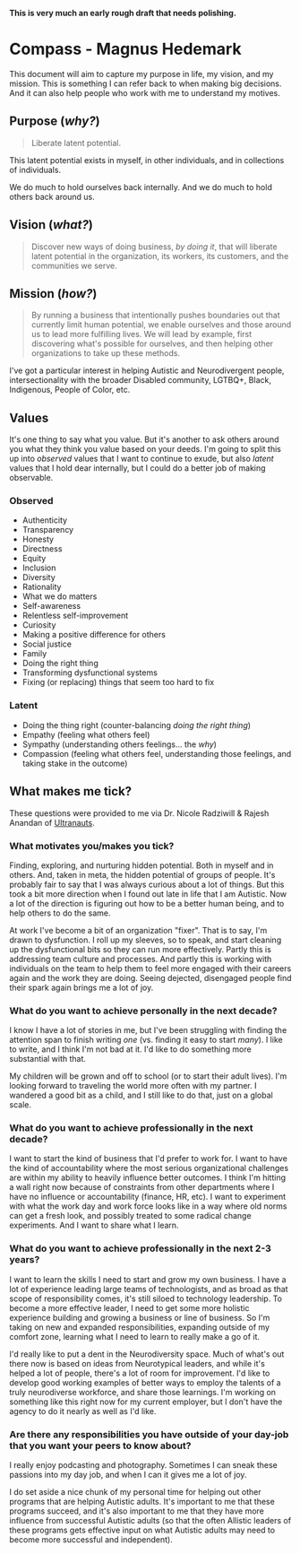 **This is very much an early rough draft that needs polishing.**

# Compass - Magnus Hedemark

This document will aim to capture my purpose in life, my vision, and my mission. This is something I can refer back to when making big decisions. And it can also help people who work with me to understand my motives.

## Purpose (_why?_)

> Liberate latent potential.

This latent potential exists in myself, in other individuals, and in collections of individuals.

We do much to hold ourselves back internally. And we do much to hold others back around us.

## Vision (_what?_)

> Discover new ways of doing business, _by doing it_, that will liberate latent potential in the organization, its workers, its customers, and the communities we serve.

## Mission (_how?_)

> By running a business that intentionally pushes boundaries out that currently limit human potential, we enable ourselves and those around us to lead more fulfilling lives. We will lead by example, first discovering what's possible for ourselves, and then helping other organizations to take up these methods.

I've got a particular interest in helping Autistic and Neurodivergent people, intersectionality with the broader Disabled community, LGTBQ+, Black, Indigenous, People of Color, etc. 

## Values

It's one thing to say what you value. But it's another to ask others around you what they think you value based on your deeds. I'm going to split this up into _observed_ values that I want to continue to exude, but also _latent_ values that I hold dear internally, but I could do a better job of making observable.

### Observed

- Authenticity
- Transparency
- Honesty
- Directness
- Equity
- Inclusion
- Diversity
- Rationality
- What we do matters
- Self-awareness
- Relentless self-improvement
- Curiosity
- Making a positive difference for others
- Social justice
- Family
- Doing the right thing
- Transforming dysfunctional systems
- Fixing (or replacing) things that seem too hard to fix


### Latent
- Doing the thing right (counter-balancing _doing the right thing_)
- Empathy (feeling what others feel)
- Sympathy (understanding others feelings... the _why_)
- Compassion (feeling what others feel, understanding those feelings, and taking stake in the outcome)

## What makes me tick?

These questions were provided to me via Dr. Nicole Radziwill & Rajesh Anandan of [Ultranauts](https://ultranauts.co).

### What motivates you/makes you tick?

Finding, exploring, and nurturing hidden potential. Both in myself and in others. And, taken in meta, the hidden potential of groups of people. It's probably fair to say that I was always curious about a lot of things. But this took a bit more direction when I found out late in life that I am Autistic. Now a lot of the direction is figuring out how to be a better human being, and to help others to do the same.

At work I've become a bit of an organization "fixer". That is to say, I'm drawn to dysfunction. I roll up my sleeves, so to speak, and start cleaning up the dysfunctional bits so they can run more effectively. Partly this is addressing team culture and processes. And partly this is working with individuals on the team to help them to feel more engaged with their careers again and the work they are doing. Seeing dejected, disengaged people find their spark again brings me a lot of joy.

### What do you want to achieve personally in the next decade?

I know I have a lot of stories in me, but I've been struggling with finding the attention span to finish writing *one* (vs. finding it easy to start *many*). I like to write, and I think I'm not bad at it. I'd like to do something more substantial with that.

My children will be grown and off to school (or to start their adult lives). I'm looking forward to traveling the world more often with my partner. I wandered a good bit as a child, and I still like to do that, just on a global scale.

### What do you want to achieve professionally in the next decade?

I want to start the kind of business that I'd prefer to work for. I want to have the kind of accountability where the most serious organizational challenges are within my ability to heavily influence better outcomes. I think I'm hitting a wall right now because of constraints from other departments where I have no influence or accountability (finance, HR, etc). I want to experiment with what the work day and work force looks like in a way where old norms can get a fresh look, and possibly treated to some radical change experiments. And I want to share what I learn.

### What do you want to achieve professionally in the next 2-3 years?

I want to learn the skills I need to start and grow my own business. I have a lot of experience leading large teams of technologists, and as broad as that scope of responsibility comes, it's still siloed to technology leadership. To become a more effective leader, I need to get some more holistic experience building and growing a business or line of business. So I'm taking on new and expanded responsibilities, expanding outside of my comfort zone, learning what I need to learn to really make a go of it.

I'd really like to put a dent in the Neurodiversity space. Much of what's out there now is based on ideas from Neurotypical leaders, and while it's helped a lot of people, there's a lot of room for improvement. I'd like to develop good working examples of better ways to employ the talents of a truly neurodiverse workforce, and share those learnings. I'm working on something like this right now for my current employer, but I don't have the agency to do it nearly as well as I'd like.

### Are there any responsibilities you have outside of your day-job that you want your peers to know about?

I really enjoy podcasting and photography. Sometimes I can sneak these passions into my day job, and when I can it gives me a lot of joy. 

I do set aside a nice chunk of my personal time for helping out other programs that are helping Autistic adults. It's important to me that these programs succeed, and it's also important to me that they have more influence from successful Autistic adults (so that the often Allistic leaders of these programs gets effective input on what Autistic adults may need to become more successful and independent).
